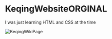 # KeqingWebsiteORGINAL

I was just learning HTML and CSS at the time

![KeqingWikiPage](https://user-images.githubusercontent.com/64375555/134566585-c83e8fd5-7cb0-44af-8727-7f46710c5f28.png)
